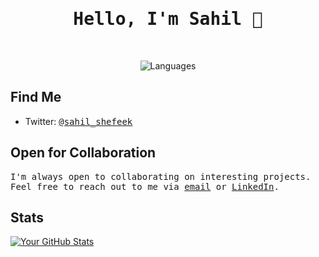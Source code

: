 <h1 align="center">
    <span style="font-family: 'Meslo Nerd Font', monospace;">Hello, I'm Sahil 👋</span>
</h1>

<br>

<p align="center">
    <img src="https://img.shields.io/badge/Languages-C/C++%20%7C%20Python%20%7C%20Java%20%7C%20HTML%20%7C%20CSS-orange" alt="Languages">
</p>

## Find Me

- Twitter: <span style="font-family: 'Meslo Nerd Font', monospace;">[@sahil_shefeek](https://twitter.com/sahil_shefeek)</span>

## Open for Collaboration

<span style="font-family: 'Meslo Nerd Font', monospace;">I'm always open to collaborating on interesting projects. Feel free to reach out to me via [email](mailto:sahilms345@gmail.com) or [LinkedIn](www.linkedin.com/in/sahil-shefeek).</span>

## Stats

[![Your GitHub Stats](https://github-readme-stats.vercel.app/api?username=sahil-shefeek&show_icons=true&theme=dark)](https://github.com/your-username)

